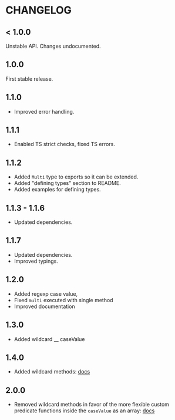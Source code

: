 # CHANGELOG

## < 1.0.0

Unstable API. Changes undocumented.

## 1.0.0

First stable release.

## 1.1.0

- Improved error handling.

## 1.1.1

- Enabled TS strict checks, fixed TS errors.

## 1.1.2

- Added `Multi` type to exports so it can be extended.
- Added "defining types" section to README.
- Added examples for defining types.

## 1.1.3 - 1.1.6

- Updated dependencies.

## 1.1.7

- Updated dependencies.
- Improved typings.

## 1.2.0

- Added regexp case value,
- Fixed `multi` executed with single method
- Improved documentation

## 1.3.0

- Added wildcard \_\_ caseValue

## 1.4.0

- Added wildcard methods: [docs](https://github.com/caderek/arrows/blob/master/packages/multimethod/README.md#wildcard-or-its-methods)

## 2.0.0

- Removed wildcard methods in favor of the more flexible custom predicate functions inside the `caseValue` as an array: [docs](https://github.com/caderek/arrows/blob/master/packages/multimethod/README.md#predicate-functions-inside-an-array)
